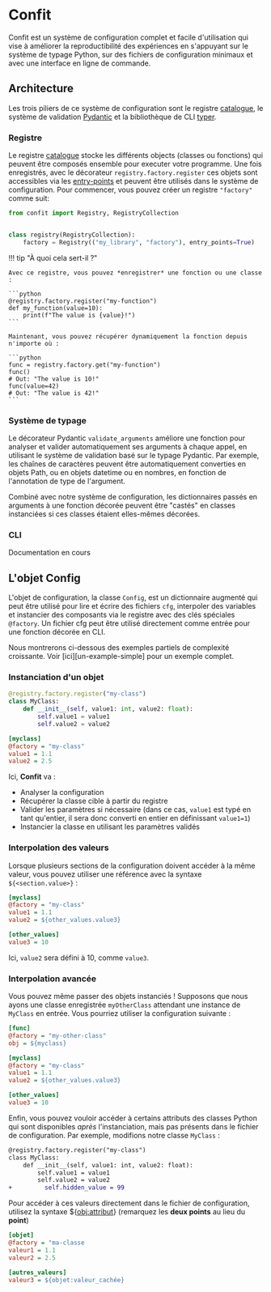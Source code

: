 # Confit

Confit est un système de configuration complet et facile d'utilisation qui vise à améliorer la reproductibilité des expériences en s'appuyant sur le système de typage Python, sur des fichiers de configuration minimaux et avec une interface en ligne de commande.

## Architecture

Les trois piliers de ce système de configuration sont le registre [catalogue](https://github.com/explosion/catalogue),
le système de validation [Pydantic](https://github.com/pydantic/pydantic) et la bibliothèque de CLI [typer](https://github.com/tiangolo/typer).

### Registre

Le registre [catalogue](https://github.com/explosion/catalogue) stocke les différents objects (classes ou fonctions) qui peuvent être composés ensemble pour executer votre programme. Une fois enregistrés, avec le décorateur `registry.factory.register` ces objets sont accessibles via les [entry-points](https://packaging.python.org/en/latest/specifications/entry-points/#entry-points-specification) et peuvent être utilisés dans le système de configuration.
Pour commencer, vous pouvez créer un registre `"factory"` comme suit:
```python
from confit import Registry, RegistryCollection


class registry(RegistryCollection):
    factory = Registry(("my_library", "factory"), entry_points=True)
```

!!! tip "À quoi cela sert-il ?"

    Avec ce registre, vous pouvez *enregistrer* une fonction ou une classe :

    ```python
    @registry.factory.register("my-function")
    def my_function(value=10):
        print(f"The value is {value}!")
    ```

    Maintenant, vous pouvez récupérer dynamiquement la fonction depuis n'importe où :

    ```python
    func = registry.factory.get("my-function")
    func()
    # Out: "The value is 10!"
    func(value=42)
    # Out: "The value is 42!"
    ```

### Système de typage

Le décorateur Pydantic `validate_arguments` améliore une fonction pour analyser et valider automatiquement ses arguments à chaque appel, en utilisant le système de validation basé sur le typage Pydantic.
Par exemple, les chaînes de caractères peuvent être automatiquement converties en objets Path, ou en objets datetime ou en nombres, en fonction de l'annotation de type de l'argument.

Combiné avec notre système de configuration, les dictionnaires passés en arguments à une fonction décorée peuvent être "castés" en classes instanciées si ces classes étaient elles-mêmes décorées.

### CLI

Documentation en cours

## L'objet Config

L'objet de configuration, la classe `Config`, est un dictionnaire augmenté qui peut être utilisé pour lire et écrire des fichiers `cfg`, interpoler des variables et instancier des composants via le registre avec des clés spéciales `@factory`.
Un fichier cfg peut être utilisé directement comme entrée pour une fonction décorée en CLI.

Nous montrerons ci-dessous des exemples partiels de complexité croissante. Voir [ici][un-example-simple] pour un exemple complet.

### Instanciation d'un objet

```python title="script.py"
@registry.factory.register("my-class")
class MyClass:
    def __init__(self, value1: int, value2: float):
        self.value1 = value1
        self.value2 = value2
```

```ini title="config.cfg"
[myclass]
@factory = "my-class"
value1 = 1.1
value2 = 2.5
```

Ici, **Confit** va :

- Analyser la configuration
- Récupérer la classe cible à partir du registre
- Valider les paramètres si nécessaire (dans ce cas, `value1` est typé en tant qu'entier, il sera donc converti en entier en définissant `value1=1`)
- Instancier la classe en utilisant les paramètres validés

### Interpolation des valeurs

Lorsque plusieurs sections de la configuration doivent accéder à la même valeur, vous pouvez utiliser une référence avec la syntaxe `${<section.value>}` :

```ini title="config.cfg"
[myclass]
@factory = "my-class"
value1 = 1.1
value2 = ${other_values.value3}

[other_values]
value3 = 10
```

Ici, `value2` sera défini à 10, comme `value3`.

### Interpolation avancée

Vous pouvez même passer des objets instanciés ! Supposons que nous ayons une classe enregistrée `myOtherClass` attendant une instance de `MyClass` en entrée. Vous pourriez utiliser la configuration suivante :

```ini title="config.cfg"
[func]
@factory = "my-other-class"
obj = ${myclass}

[myclass]
@factory = "my-class"
value1 = 1.1
value2 = ${other_values.value3}

[other_values]
value3 = 10
```

Enfin, vous pouvez vouloir accéder à certains attributs des classes Python qui sont disponibles *après* l'instanciation, mais pas présents dans le fichier de configuration. Par exemple, modifions notre classe `MyClass` :

```diff title="script.py"
@registry.factory.register("my-class")
class MyClass:
    def __init__(self, value1: int, value2: float):
        self.value1 = value1
        self.value2 = value2
+         self.hidden_value = 99
```

Pour accéder à ces valeurs directement dans le fichier de configuration, utilisez la syntaxe ${<obj:attribut>} (remarquez les **deux points** au lieu du **point**)


```ini title="config.cfg"
[objet]
@factory = "ma-classe
valeur1 = 1.1
valeur2 = 2.5

[autres_valeurs]
valeur3 = ${objet:valeur_cachée}
```
